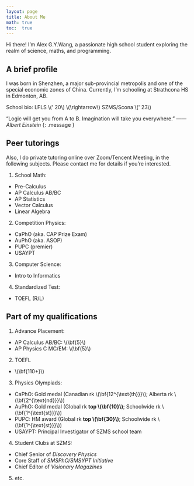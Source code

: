 ```yaml
---
layout: page
title: About Me
math: true
toc:  true
---
```


Hi there! I’m Alex G.Y.Wang, a passionate high school student exploring the realm of science, maths, and programming.

## A brief profile

I was born in Shenzhen, a major sub-provincial metropolis and one of the special economic zones of China. Currently, I’m schooling at Strathcona HS in Edmonton, AB.

School bio: LFLS \\\(\' 20\\\) \\\(\rightarrow\\\) SZMS/Scona \\\(\' 23\\\)

“Logic will get you from A to B. Imagination will take you everywhere.” <cite>  —— Albert Einstein </cite>
{: .message }

## Peer tutorings

Also, I do private tutoring online over Zoom/Tencent Meeting, in the following subjects. Please contact me for details if you’re interested.

1. School Math:
- Pre-Calculus
- AP Calculus AB/BC
- AP Statistics
- Vector Calculus
- Linear Algebra
2. Competition Physics:
- CaPhO (aka. CAP Prize Exam)
- AuPhO (aka. ASOP)
- PUPC (premier)
- USAYPT
3. Computer Science:
- Intro to Informatics
4. Standardized Test:
- TOEFL (R/L)

## Part of my qualifications
1. Advance Placement:
  - AP Calculus AB/BC: \\\(\bf{5}\\\)
  - AP Physics C MC/EM: \\\(\bf{5}\\\)
2. TOEFL
  - \\\(\bf{110+}\\\)
3. Physics Olympiads:
  - CaPhO: Gold medal (Canadian rk \\\(\bf{12^{\text{th}}}\\\); Alberta rk \\\(\bf{2^{\text{nd}}}\\\))
  - AuPhO: Gold medal (Global rk **top \\\(\bf{10}\\\)**; Schoolwide rk \\\(\bf{1^{\text{st}}}\\\))
  - PUPC: HM award (Global rk **top \\\(\bf{30}\\\)**; Schoolwide rk \\\(\bf{1^{\text{st}}}\\\))
  - USAYPT: Principal Investigator of SZMS school team
4. Student Clubs at SZMS: 
  - Chief Senior of *Discovery Physics*
  - Core Staff of *SMSPhO/SMSYPT Initiative*
  - Chief Editor of *Visionary Magazines*
5. etc.
